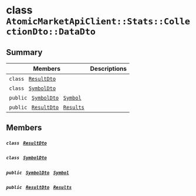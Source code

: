 # class `AtomicMarketApiClient::Stats::CollectionDto::DataDto` 

## Summary

 Members                                | Descriptions                                
----------------------------------------|---------------------------------------------
`class ` [`ResultDto`](AtomicMarketApiClient--Stats--CollectionDto--DataDto--ResultDto.md)        | 
`class ` [`SymbolDto`](AtomicMarketApiClient--Stats--CollectionDto--DataDto--SymbolDto.md)        | 
`public ` [`SymbolDto`](AtomicMarketApiClient--Stats--CollectionDto--DataDto--SymbolDto.md)` ` [`Symbol`](#class_atomic_market_api_client_1_1_stats_1_1_collection_dto_1_1_data_dto_1a10788cdb2d6d32f8a4b33f075a7e3925) | 
`public ` [`ResultDto`](AtomicMarketApiClient--Stats--CollectionDto--DataDto--ResultDto.md)` ` [`Results`](#class_atomic_market_api_client_1_1_stats_1_1_collection_dto_1_1_data_dto_1a2cb2ce89e83593568838e13e50246eb3) | 

## Members

##### `class ` [`ResultDto`](AtomicMarketApiClient--Stats--CollectionDto--DataDto--ResultDto.md) 

##### `class ` [`SymbolDto`](AtomicMarketApiClient--Stats--CollectionDto--DataDto--SymbolDto.md) 

##### `public ` [`SymbolDto`](AtomicMarketApiClient--Stats--CollectionDto--DataDto--SymbolDto.md)` ` [`Symbol`](#class_atomic_market_api_client_1_1_stats_1_1_collection_dto_1_1_data_dto_1a10788cdb2d6d32f8a4b33f075a7e3925) 

##### `public ` [`ResultDto`](AtomicMarketApiClient--Stats--CollectionDto--DataDto--ResultDto.md)` ` [`Results`](#class_atomic_market_api_client_1_1_stats_1_1_collection_dto_1_1_data_dto_1a2cb2ce89e83593568838e13e50246eb3) 

